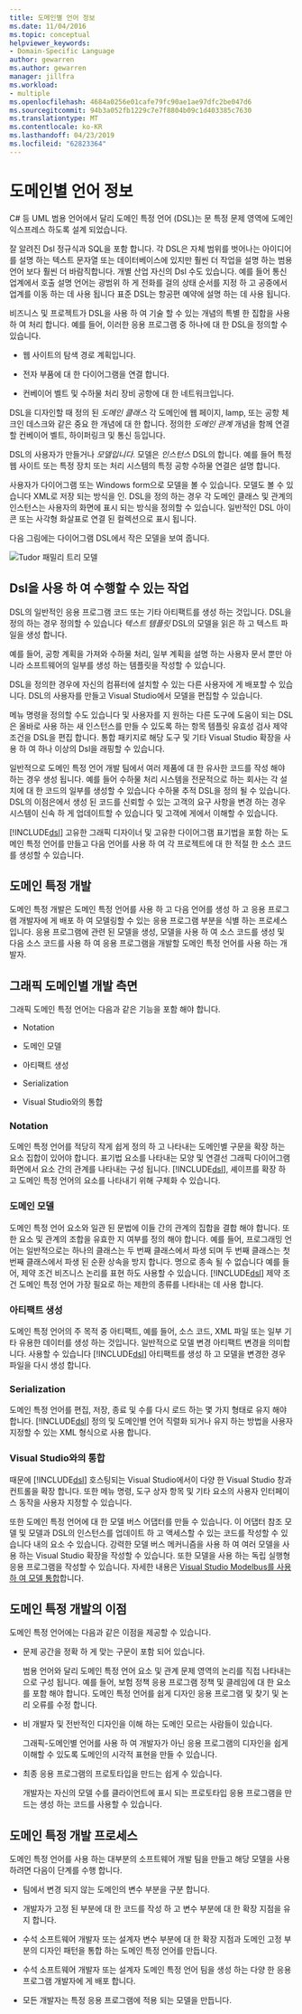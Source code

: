 ```yaml
---
title: 도메인별 언어 정보
ms.date: 11/04/2016
ms.topic: conceptual
helpviewer_keywords:
- Domain-Specific Language
author: gewarren
ms.author: gewarren
manager: jillfra
ms.workload:
- multiple
ms.openlocfilehash: 4684a0256e01cafe79fc90ae1ae97dfc2be047d6
ms.sourcegitcommit: 94b3a052fb1229c7e7f8804b09c1d403385c7630
ms.translationtype: MT
ms.contentlocale: ko-KR
ms.lasthandoff: 04/23/2019
ms.locfileid: "62823364"
---
```

# <a name="about-domain-specific-languages"></a>도메인별 언어 정보

C# 등 UML 범용 언어에서 달리 도메인 특정 언어 (DSL)는 문 특정 문제 영역에 도메인 익스프레스 하도록 설계 되었습니다.

잘 알려진 Dsl 정규식과 SQL을 포함 합니다. 각 DSL은 자체 범위를 벗어나는 아이디어를 설명 하는 텍스트 문자열 또는 데이터베이스에 있지만 훨씬 더 작업을 설명 하는 범용 언어 보다 훨씬 더 바람직합니다. 개별 산업 자신의 Dsl 수도 있습니다. 예를 들어 통신 업계에서 호출 설명 언어는 광범위 하 게 전화를 걸의 상태 순서를 지정 하 고 공중에서 업계를 이동 하는 데 사용 됩니다 표준 DSL는 항공편 예약에 설명 하는 데 사용 됩니다.

비즈니스 및 프로젝트가 DSL을 사용 하 여 기술 할 수 있는 개념의 특별 한 집합을 사용 하 여 처리 합니다. 예를 들어, 이러한 응용 프로그램 중 하나에 대 한 DSL을 정의할 수 있습니다.

- 웹 사이트의 탐색 경로 계획입니다.

- 전자 부품에 대 한 다이어그램을 연결 합니다.

- 컨베이어 벨트 및 수하물 처리 장비 공항에 대 한 네트워크입니다.

DSL을 디자인할 때 정의 된 *도메인 클래스* 각 도메인에 웹 페이지, lamp, 또는 공항 체크인 데스크와 같은 중요 한 개념에 대 한 합니다. 정의한 *도메인 관계* 개념을 함께 연결할 컨베이어 벨트, 하이퍼링크 및 통신 등입니다.

DSL의 사용자가 만들거나 *모델입니다.* 모델은 *인스턴스* DSL의 합니다. 예를 들어 특정 웹 사이트 또는 특정 장치 또는 처리 시스템의 특정 공항 수하물 연결은 설명 합니다.

사용자가 다이어그램 또는 Windows form으로 모델을 볼 수 있습니다. 모델도 볼 수 있습니다 XML로 저장 되는 방식을 인. DSL을 정의 하는 경우 각 도메인 클래스 및 관계의 인스턴스는 사용자의 화면에 표시 되는 방식을 정의할 수 있습니다. 일반적인 DSL 아이콘 또는 사각형 화살표로 연결 된 컬렉션으로 표시 됩니다.

다음 그림에는 다이어그램 DSL에서 작은 모델을 보여 줍니다.

![Tudor 패밀리 트리 모델](../modeling/media/tudor_familytreemodel.png)

## <a name="what-you-can-do-with-dsls"></a>Dsl을 사용 하 여 수행할 수 있는 작업

DSL의 일반적인 응용 프로그램 코드 또는 기타 아티팩트를 생성 하는 것입니다. DSL을 정의 하는 경우 정의할 수 있습니다 *텍스트 템플릿* DSL의 모델을 읽은 하 고 텍스트 파일을 생성 합니다.

예를 들어, 공항 계획을 가져와 수하물 처리, 일부 계획을 설명 하는 사용자 문서 뿐만 아니라 소프트웨어의 일부를 생성 하는 템플릿을 작성할 수 있습니다.

DSL을 정의한 경우에 자신의 컴퓨터에 설치할 수 있는 다른 사용자에 게 배포할 수 있습니다. DSL의 사용자를 만들고 Visual Studio에서 모델을 편집할 수 있습니다.

메뉴 명령을 정의할 수도 있습니다 및 사용자를 지 원하는 다른 도구에 도움이 되는 DSL은 올바로 사용 하는 새 인스턴스를 만들 수 있도록 하는 항목 템플릿 유효성 검사 제약 조건을 DSL을 편집 합니다. 통합 패키지로 해당 도구 및 기타 Visual Studio 확장을 사용 하 여 하나 이상의 Dsl을 래핑할 수 있습니다.

일반적으로 도메인 특정 언어 개발 팀에서 여러 제품에 대 한 유사한 코드를 작성 해야 하는 경우 생성 됩니다. 예를 들어 수하물 처리 시스템을 전문적으로 하는 회사는 각 설치에 대 한 코드의 일부를 생성할 수 있습니다 수하물 추적 DSL을 정의 될 수 있습니다. DSL의 이점은에서 생성 된 코드를 신뢰할 수 있는 고객의 요구 사항을 변경 하는 경우 시스템이 신속 하 게 업데이트할 수 있습니다 및 고객에 게에서 이해할 수 있습니다.

[!INCLUDE[dsl](../modeling/includes/dsl_md.md)] 고유한 그래픽 디자이너 및 고유한 다이어그램 표기법을 포함 하는 도메인 특정 언어를 만들고 다음 언어를 사용 하 여 각 프로젝트에 대 한 적절 한 소스 코드를 생성할 수 있습니다.

## <a name="domain-specific-development"></a>도메인 특정 개발

도메인 특정 개발은 도메인 특정 언어를 사용 하 고 다음 언어를 생성 하 고 응용 프로그램 개발자에 게 배포 하 여 모델링할 수 있는 응용 프로그램 부분을 식별 하는 프로세스입니다. 응용 프로그램에 관련 된 모델을 생성, 모델을 사용 하 여 소스 코드를 생성 및 다음 소스 코드를 사용 하 여 응용 프로그램을 개발할 도메인 특정 언어를 사용 하는 개발자.

## <a name="aspects-of-graphical-domain-specific-development"></a>그래픽 도메인별 개발 측면

그래픽 도메인 특정 언어는 다음과 같은 기능을 포함 해야 합니다.

- Notation

- 도메인 모델

- 아티팩트 생성

- Serialization

- Visual Studio와의 통합

### <a name="notation"></a>Notation

도메인 특정 언어를 적당히 작게 쉽게 정의 하 고 나타내는 도메인별 구문을 확장 하는 요소 집합이 있어야 합니다. 표기법 요소를 나타내는 모양 및 연결선 그래픽 다이어그램 화면에서 요소 간의 관계를 나타내는 구성 됩니다. [!INCLUDE[dsl](../modeling/includes/dsl_md.md)], 셰이프를 확장 하 고 도메인 특정 언어의 요소를 나타내기 위해 구체화 수 있습니다.

### <a name="domain-model"></a>도메인 모델

도메인 특정 언어 요소와 일관 된 문법에 이들 간의 관계의 집합을 결합 해야 합니다. 또한 요소 및 관계의 조합을 유효한 지 여부를 정의 해야 합니다. 예를 들어, 프로그래밍 언어는 일반적으로는 하나의 클래스는 두 번째 클래스에서 파생 되며 두 번째 클래스는 첫 번째 클래스에서 파생 된 순환 상속을 방지 합니다. 명으로 종속 될 수 없습니다 예를 들어, 제약 조건 비즈니스 논리를 표현 하도 사용할 수 있습니다. [!INCLUDE[dsl](../modeling/includes/dsl_md.md)] 제약 조건 도메인 특정 언어 가장 필요로 하는 제한의 종류를 나타내는 데 사용 합니다.

### <a name="artifact-generation"></a>아티팩트 생성

도메인 특정 언어의 주 목적 중 아티팩트, 예를 들어, 소스 코드, XML 파일 또는 일부 기타 유용한 데이터를 생성 하는 것입니다. 일반적으로 모델 변경 아티팩트 변경을 의미합니다. 사용할 수 있습니다 [!INCLUDE[dsl](../modeling/includes/dsl_md.md)] 아티팩트를 생성 하 고 모델을 변경한 경우 파일을 다시 생성 합니다.

### <a name="serialization"></a>Serialization

도메인 특정 언어를 편집, 저장, 종료 및 수를 다시 로드 하는 몇 가지 형태로 유지 해야 합니다. [!INCLUDE[dsl](../modeling/includes/dsl_md.md)] 정의 및 도메인별 언어 직렬화 되거나 유지 하는 방법을 사용자 지정할 수 있는 XML 형식으로 사용 합니다.

### <a name="integration-with-visual-studio"></a>Visual Studio와의 통합

때문에 [!INCLUDE[dsl](../modeling/includes/dsl_md.md)] 호스팅되는 Visual Studio에서이 다양 한 Visual Studio 창과 컨트롤을 확장 합니다. 또한 메뉴 명령, 도구 상자 항목 및 기타 요소의 사용자 인터페이스 동작을 사용자 지정할 수 있습니다.

또한 도메인 특정 언어에 대 한 모델 버스 어댑터를 만들 수 있습니다. 이 어댑터 참조 모델 및 모델과 DSL의 인스턴스를 업데이트 하 고 액세스할 수 있는 코드를 작성할 수 있습니다 내의 요소 수 있습니다. 강력한 모델 버스 메커니즘을 사용 하 여 여러 모델을 사용 하는 Visual Studio 확장을 작성할 수 있습니다. 또한 모델을 사용 하는 독립 실행형 응용 프로그램을 작성할 수 있습니다. 자세한 내용은 [Visual Studio Modelbus를 사용 하 여 모델 통합](../modeling/integrating-models-by-using-visual-studio-modelbus.md)합니다.

## <a name="benefits-of-domain-specific-development"></a>도메인 특정 개발의 이점

도메인 특정 언어에는 다음과 같은 이점을 제공할 수 있습니다.

- 문제 공간을 정확 하 게 맞는 구문이 포함 되어 있습니다.

     범용 언어와 달리 도메인 특정 언어 요소 및 관계 문제 영역의 논리를 직접 나타내는으로 구성 됩니다. 예를 들어, 보험 정책 응용 프로그램 정책 및 클레임에 대 한 요소를 포함 해야 합니다. 도메인 특정 언어를 쉽게 디자인 응용 프로그램 및 찾기 및 논리 오류를 수정 합니다.

- 비 개발자 및 전반적인 디자인을 이해 하는 도메인 모르는 사람들이 있습니다.

     그래픽-도메인별 언어를 사용 하 여 개발자가 아닌 응용 프로그램의 디자인을 쉽게 이해할 수 있도록 도메인의 시각적 표현을 만들 수 있습니다.

- 최종 응용 프로그램의 프로토타입을 만드는 쉽게 수 있습니다.

     개발자는 자신의 모델 수를 클라이언트에 표시 되는 프로토타입 응용 프로그램을 만드는 생성 하는 코드를 사용할 수 있습니다.

## <a name="the-process-of-domain-specific-development"></a>도메인 특정 개발 프로세스

도메인 특정 언어를 사용 하는 대부분의 소프트웨어 개발 팀을 만들고 해당 모델을 사용 하려면 다음이 단계를 수행 합니다.

- 팀에서 변경 되지 않는 도메인의 변수 부분을 구분 합니다.

- 개발자가 고정 된 부분에 대 한 코드를 작성 하 고 변수 부분에 대 한 확장 지점을 유지 합니다.

- 수석 소프트웨어 개발자 또는 설계자 변수 부분에 대 한 확장 지점과 도메인 고정 부분의 디자인 패턴을 통합 하는 도메인 특정 언어를 만듭니다.

- 수석 소프트웨어 개발자 또는 설계자 도메인 특정 언어 팀을 생성 하는 다양 한 응용 프로그램 개발자에 게 배포 합니다.

- 모든 개발자는 특정 응용 프로그램에 적용 되는 모델을 만듭니다.